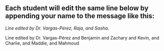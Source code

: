 ## Each student will edit the same line below by appending your name to the message like this:
*Line edited by Dr. Vargas-Pérez, Raja, and Sasha.*

Line edited by Dr. Vargas-Pérez and Benjamin and Zachary and Kevin, and Charlie, and Maddie, and Mahmoud


